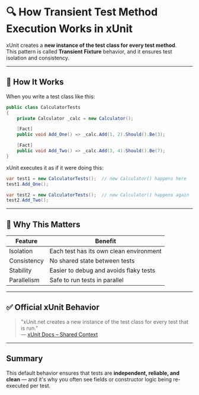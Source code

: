 # 🔍 How Transient Test Method Execution Works in xUnit

xUnit creates a **new instance of the test class for every test method**.  
This pattern is called **Transient Fixture** behavior, and it ensures test isolation and consistency.

---

## 🔁 How It Works

When you write a test class like this:

```csharp
public class CalculatorTests
{
    private Calculator _calc = new Calculator();

    [Fact]
    public void Add_One() => _calc.Add(1, 2).Should().Be(3);

    [Fact]
    public void Add_Two() => _calc.Add(3, 4).Should().Be(7);
}
```

xUnit executes it as if it were doing this:

```csharp
var test1 = new CalculatorTests();  // new Calculator() happens here
test1.Add_One();

var test2 = new CalculatorTests();  // new Calculator() happens again
test2.Add_Two();
```

---

## 🧠 Why This Matters

| Feature      | Benefit                                  |
|--------------|-------------------------------------------|
| Isolation    | Each test has its own clean environment   |
| Consistency  | No shared state between tests             |
| Stability    | Easier to debug and avoids flaky tests    |
| Parallelism  | Safe to run tests in parallel             |

---

## ✅ Official xUnit Behavior

> "xUnit.net creates a new instance of the test class for every test that is run."  
> — [xUnit Docs – Shared Context](https://xunit.net/docs/shared-context#class-fixture)

---

## Summary

This default behavior ensures that tests are **independent, reliable, and clean** — and it's why you often see fields or constructor logic being re-executed per test.
